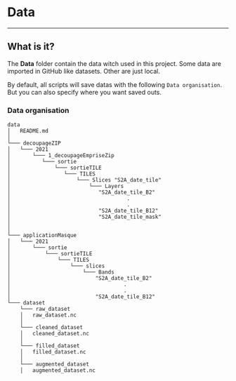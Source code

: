 # Data


***


## What is it?

The **Data** folder contain the data witch used in this project. Some data are imported in GitHub like datasets. Other
are just local.

By default, all scripts will save datas with the following `Data organisation`. But you can also specify where you want 
saved outs.


### Data organisation

```
data
│   README.md
│
└─── decoupageZIP
│   └─── 2021
│       └─── 1_decoupageEmpriseZip
│          └─── sortie
│              └─── sortieTILE
│                 └─── TILES
│                     └─── Slices "S2A_date_tile"
│                         └─── Layers
│                            "S2A_date_tile_B2"
│                                     .
│                                     .
│                            "S2A_date_tile_B12"
│                            "S2A_date_tile_mask"
│
│
└─── applicationMasque
│   └─── 2021
│       └─── sortie
│           └─── sortieTILE
│               └─── TILES
│                   └─── slices
│                       └─── Bands
│                           "S2A_date_tile_B2"
│                                    .
│                                    .
│                           "S2A_date_tile_B12" 
└─── dataset
    └─── raw_dataset
    │   raw_dataset.nc
    │
    └─── cleaned_dataset
    │   cleaned_dataset.nc
    │
    └─── filled_dataset
    │   filled_dataset.nc
    │
    └─── augmented_dataset
    │   augmented_dataset.nc

```
